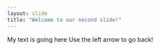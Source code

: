 ```yaml
---
layout: slide
title: "Welcome to our second slide!"
---
```

My text is going here
Use the left arrow to go back!
